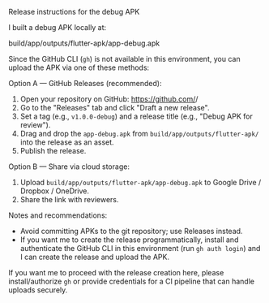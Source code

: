 Release instructions for the debug APK

I built a debug APK locally at:

build/app/outputs/flutter-apk/app-debug.apk

Since the GitHub CLI (`gh`) is not available in this environment, you can upload the APK via one of these methods:

Option A — GitHub Releases (recommended):
1. Open your repository on GitHub: https://github.com/<owner>/<repo>
2. Go to the "Releases" tab and click "Draft a new release".
3. Set a tag (e.g., `v1.0.0-debug`) and a release title (e.g., "Debug APK for review").
4. Drag and drop the `app-debug.apk` from `build/app/outputs/flutter-apk/` into the release as an asset.
5. Publish the release.

Option B — Share via cloud storage:
1. Upload `build/app/outputs/flutter-apk/app-debug.apk` to Google Drive / Dropbox / OneDrive.
2. Share the link with reviewers.

Notes and recommendations:
- Avoid committing APKs to the git repository; use Releases instead.
- If you want me to create the release programmatically, install and authenticate the GitHub CLI in this environment (run `gh auth login`) and I can create the release and upload the APK.

If you want me to proceed with the release creation here, please install/authorize `gh` or provide credentials for a CI pipeline that can handle uploads securely.
